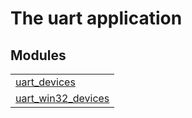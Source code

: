 

# The uart application #


## Modules ##


<table width="100%" border="0" summary="list of modules">
<tr><td><a href="uart_devices.md" class="module">uart_devices</a></td></tr>
<tr><td><a href="uart_win32_devices.md" class="module">uart_win32_devices</a></td></tr></table>

